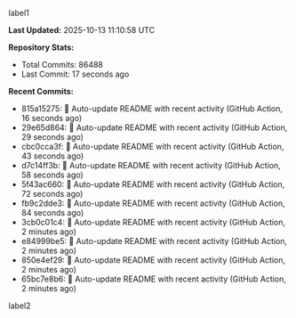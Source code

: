 
label1 
<!-- ACTIVITY_START -->
**Last Updated:** 2025-10-13 11:10:58 UTC

**Repository Stats:**
- Total Commits: 86488
- Last Commit: 17 seconds ago

**Recent Commits:**
- 815a15275: 🤖 Auto-update README with recent activity (GitHub Action, 16 seconds ago)
- 29e65d864: 🤖 Auto-update README with recent activity (GitHub Action, 29 seconds ago)
- cbc0cca3f: 🤖 Auto-update README with recent activity (GitHub Action, 43 seconds ago)
- d7c14ff3b: 🤖 Auto-update README with recent activity (GitHub Action, 58 seconds ago)
- 5f43ac660: 🤖 Auto-update README with recent activity (GitHub Action, 72 seconds ago)
- fb9c2dde3: 🤖 Auto-update README with recent activity (GitHub Action, 84 seconds ago)
- 3cb0c01c4: 🤖 Auto-update README with recent activity (GitHub Action, 2 minutes ago)
- e84999be5: 🤖 Auto-update README with recent activity (GitHub Action, 2 minutes ago)
- 850e4ef29: 🤖 Auto-update README with recent activity (GitHub Action, 2 minutes ago)
- 65bc7e8b6: 🤖 Auto-update README with recent activity (GitHub Action, 2 minutes ago)
<!-- ACTIVITY_END -->

label2
